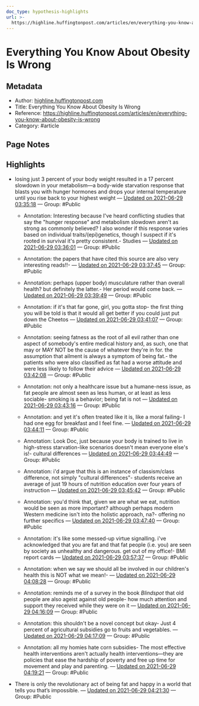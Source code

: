 ```yaml
---
doc_type: hypothesis-highlights
url: >-
  https://highline.huffingtonpost.com/articles/en/everything-you-know-about-obesity-is-wrong
---
```

# Everything You Know About Obesity Is Wrong

## Metadata
- Author: [highline.huffingtonpost.com]()
- Title: Everything You Know About Obesity Is Wrong
- Reference: https://highline.huffingtonpost.com/articles/en/everything-you-know-about-obesity-is-wrong
- Category: #article

## Page Notes


## Highlights
- losing just 3 percent of your body weight resulted in a 17 percent slowdown in your metabolism—a body-wide starvation response that blasts you with hunger hormones and drops your internal temperature until you rise back to your highest weight — [Updated on 2021-06-29 03:35:18](https://hyp.is/cB7uZNg_Eeup6s9c3Bdv9w/highline.huffingtonpost.com/articles/en/everything-you-know-about-obesity-is-wrong)  — Group: #Public

   - Annotation: Interesting because I've heard conflicting studies that say the "hunger response" and metabolism slowdown aren't as strong as commonly believed? I also wonder if this response varies based on individual traits/(epi)genetics, though I suspect if it's rooted in survival it's pretty consistent.- Studies — [Updated on 2021-06-29 03:36:01](https://hyp.is/sHaw3Ng_Eeu2YY_5E-rhmQ/highline.huffingtonpost.com/articles/en/everything-you-know-about-obesity-is-wrong)  — Group: #Public

   - Annotation: the papers that have cited this source are also very interesting reads!!-  — [Updated on 2021-06-29 03:37:45](https://hyp.is/tsn5YJAmEeqrdLNbNbRiYQ/highline.huffingtonpost.com/articles/en/everything-you-know-about-obesity-is-wrong)  — Group: #Public

   - Annotation: perhaps (upper body) musculature rather than overall health? but definitely the latter.- Her period would come back. — [Updated on 2021-06-29 03:39:49](https://hyp.is/ODpMGNhAEeup7q8qzNOCzQ/highline.huffingtonpost.com/articles/en/everything-you-know-about-obesity-is-wrong)  — Group: #Public

   - Annotation: if it's that far gone, girl, you gotta stop- the first thing you will be told is that it would all get better if you could just put down the Cheetos — [Updated on 2021-06-29 03:41:07](https://hyp.is/Zq67fthAEeu7mGO6THkp0w/highline.huffingtonpost.com/articles/en/everything-you-know-about-obesity-is-wrong)  — Group: #Public

   - Annotation: seeing fatness as the root of all evil rather than one aspect of somebody's entire medical history and, as such, one that may or MAY NOT be the cause of whatever they're in for. the assumption that ailment is always a symptom of being fat.- the patients who were also classified as fat had a worse attitude and were less likely to follow their advice — [Updated on 2021-06-29 03:42:08](https://hyp.is/iqURmthAEeuMRw_wlRJdvQ/highline.huffingtonpost.com/articles/en/everything-you-know-about-obesity-is-wrong)  — Group: #Public

   - Annotation: not only a healthcare issue but a humane-ness issue, as fat people are almost seen as less human, or at least as less sociable- smoking is a behavior; being fat is not — [Updated on 2021-06-29 03:43:16](https://hyp.is/s6naCNhAEeuSJH_PYzwhjQ/highline.huffingtonpost.com/articles/en/everything-you-know-about-obesity-is-wrong)  — Group: #Public

   - Annotation: and yet it's often treated like it is, like a moral failing- I had one egg for breakfast and I feel fine. — [Updated on 2021-06-29 03:44:11](https://hyp.is/1GXuvNhAEeuVvPO4E3DQlQ/highline.huffingtonpost.com/articles/en/everything-you-know-about-obesity-is-wrong)  — Group: #Public

   - Annotation: Look Doc, just because your body is trained to live in high-stress starvation-like scenarios doesn't mean everyone else's is!- cultural differences — [Updated on 2021-06-29 03:44:49](https://hyp.is/6zCQSNhAEeuPvzN8CNwY6Q/highline.huffingtonpost.com/articles/en/everything-you-know-about-obesity-is-wrong)  — Group: #Public

   - Annotation: i'd argue that this is an instance of classism/class difference, not simply "cultural differences"- students receive an average of just 19 hours of nutrition education over four years of instruction — [Updated on 2021-06-29 03:45:42](https://hyp.is/CnLHRthBEeuLdF9lL9vxVA/highline.huffingtonpost.com/articles/en/everything-you-know-about-obesity-is-wrong)  — Group: #Public

   - Annotation: you'd think that, given we are what we eat, nutrition would be seen as more important? although perhaps modern Western medicine isn't into the holistic approach, na?- offering no further specifics — [Updated on 2021-06-29 03:47:40](https://hyp.is/UP7W0thBEeubzdup6l11xw/highline.huffingtonpost.com/articles/en/everything-you-know-about-obesity-is-wrong)  — Group: #Public

   - Annotation: it's like some messed-up virtue signalling. i've acknowledged that you are fat and that fat people (i.e. you) are seen by society as unhealthy and dangerous. get out of my office!- BMI report cards — [Updated on 2021-06-29 03:57:37](https://hyp.is/tI4VfNhCEeuZj6_GlRExpg/highline.huffingtonpost.com/articles/en/everything-you-know-about-obesity-is-wrong)  — Group: #Public

   - Annotation: when we say we should all be involved in our children's health this is NOT what we mean!-  — [Updated on 2021-06-29 04:08:28](https://hyp.is/Z47PtpAqEeq-8XON8WwaXQ/highline.huffingtonpost.com/articles/en/everything-you-know-about-obesity-is-wrong)  — Group: #Public

   - Annotation: reminds me of a survey in the book *Blindspot* that old people are also ageist against old people- how much attention and support they received while they were on it — [Updated on 2021-06-29 04:16:09](https://hyp.is/R-X-MthFEeu8yiuBSNe-RA/highline.huffingtonpost.com/articles/en/everything-you-know-about-obesity-is-wrong)  — Group: #Public

   - Annotation: this shouldn't be a novel concept but okay- Just 4 percent of agricultural subsidies go to fruits and vegetables. — [Updated on 2021-06-29 04:17:09](https://hyp.is/b1kZhthFEeuQC8NPSDw-ZA/highline.huffingtonpost.com/articles/en/everything-you-know-about-obesity-is-wrong)  — Group: #Public

   - Annotation: all my homies hate corn subsidies- The most effective health interventions aren't actually health interventions—they are policies that ease the hardship of poverty and free up time for movement and play and parenting. — [Updated on 2021-06-29 04:19:21](https://hyp.is/vjEIothFEeupwgtiRj6q6A/highline.huffingtonpost.com/articles/en/everything-you-know-about-obesity-is-wrong)  — Group: #Public

- There is only the revolutionary act of being fat and happy in a world that tells you that’s impossible. — [Updated on 2021-06-29 04:21:30](https://hyp.is/CxcwzthGEeu_4SdVrwPSYg/highline.huffingtonpost.com/articles/en/everything-you-know-about-obesity-is-wrong)  — Group: #Public

